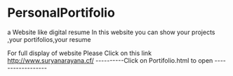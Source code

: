 # PersonalPortifolio
a Website like digital resume
In this website you can show your projects ,your portifolios,your resume 

For full display of website Please Click on this link http://www.suryanarayana.cf/
----------Click on Portifolio.html to open ------------------
